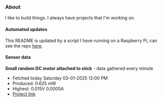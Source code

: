 ### About
I like to build things. I always have projects that I'm working on.

#### Automated updates
This README is updated by a script I have running on a Raspberry Pi, can see the repo [here](https://github.com/jdc-cunningham/raspi-git-repo-updater).

#### Sensor data


**Small random DC motor attached to stick** - data gathered every minute
- Fetched today Saturday 03-01-2025 12:00 PM
- Produced: 0.625 mW
- Highest: 0.015V 0.0005A
- [Project link](https://github.com/jdc-cunningham/turbine-raspi)